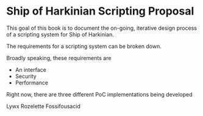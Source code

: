 # Ship of Harkinian Scripting Proposal
This goal of this book is to document the on-going, iterative design process of a scripting system for Ship of Harkinian.

The requirements for a scripting system can be broken down.

Broadly speaking, these requirements are
 - An interface
 - Security
 - Performance
 

 Right now, there are three different PoC implementations being developed

 Lywx
 Rozelette
 Fossifousacid
